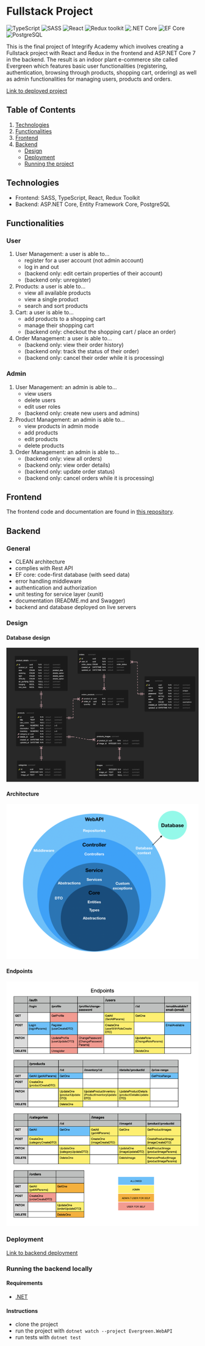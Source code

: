 # Fullstack Project

![TypeScript](https://img.shields.io/badge/TypeScript-v.4-green)
![SASS](https://img.shields.io/badge/SASS-v.4-hotpink)
![React](https://img.shields.io/badge/React-v.18-blue)
![Redux toolkit](https://img.shields.io/badge/Redux-v.1.9-brown)
![.NET Core](https://img.shields.io/badge/.NET%20Core-v.7-purple)
![EF Core](https://img.shields.io/badge/EF%20Core-v.7-cyan)
![PostgreSQL](https://img.shields.io/badge/PostgreSQL-v.14-drakblue)

This is the final project of Integrify Academy which involves creating a Fullstack project with React and Redux in the frontend and ASP.NET Core 7 in the backend. The result is an indoor plant e-commerce site called Evergreen which features basic user functionalities (registering, authentication, browsing through products, shopping cart, ordering) as well as admin functionalities for managing users, products and orders.

[Link to deployed project]()

## Table of Contents

1. [Technologies](#technologies)
2. [Functionalities](#functionalities)
3. [Frontend](#frontend)
4. [Backend](#backend)
   - [Design](#design)
   - [Deployment](#deployment)
   - [Running the project](#running-the-project)

## Technologies

- Frontend: SASS, TypeScript, React, Redux Toolkit
- Backend: ASP.NET Core, Entity Framework Core, PostgreSQL

## Functionalities

### User

1. User Management: a user is able to...
   - register for a user account (not admin account)
   - log in and out
   - (backend only: edit certain properties of their account)
   - (backend only: unregister)
2. Products: a user is able to...
   - view all available products
   - view a single product
   - search and sort products
3. Cart: a user is able to...
   - add products to a shopping cart
   - manage their shopping cart
   - (backend only: checkout the shopping cart / place an order)
4. Order Management: a user is able to...
   - (backend only: view their order history)
   - (backend only: track the status of their order)
   - (backend only: cancel their order while it is processing)

### Admin

1. User Management: an admin is able to...
   - view users
   - delete users
   - edit user roles
   - (backend only: create new users and admins)
2. Product Management: an admin is able to...
   - view products in admin mode
   - add products
   - edit products
   - delete products
3. Order Management: an admin is able to...
   - (backend only: view all orders)
   - (backend only: view order details)
   - (backend only: update order status)
   - (backend only: cancel orders while it is processing)

## Frontend

The frontend code and documentation are found in [this repository]().

## Backend

### General

- CLEAN architecture
- complies with Rest API
- EF core: code-first database (with seed data)
- error handling middleware
- authentication and authorization
- unit testing for service layer (xunit)
- documentation (README.md and Swagger)
- backend and database deployed on live servers

### Design

#### Database design

![ERD](readmeImages/erd.png)

#### Architecture

![Clean architecture layers](readmeImages/layers.png)

#### Endpoints

![Endpoints](readmeImages/endpoints.png)

### Deployment

[Link to backend deployment](https://evergreenbotanics.azurewebsites.net/)

### Running the backend locally

#### Requirements
- [.NET](https://dotnet.microsoft.com/en-us/download)

#### Instructions
- clone the project
- run the project with `dotnet watch --project Evergreen.WebAPI`
- run tests with `dotnet test`
